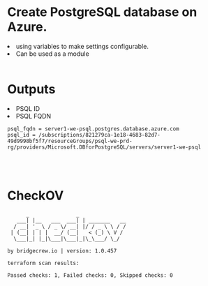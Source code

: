 # Create PostgreSQL database on Azure. 
<li>using variables to make settings configurable.
<li>Can be used as a module
<br><br>

# Outputs
<li>PSQL ID
<li>PSQL FQDN

```
psql_fqdn = server1-we-psql.postgres.database.azure.com
psql_id = /subscriptions/821279ca-1e18-4683-82d7-49d9998bf5f7/resourceGroups/psql-we-prd-rg/providers/Microsoft.DBforPostgreSQL/servers/server1-we-psql
````

<br><br>

# CheckOV
```
      _               _
   ___| |__   ___  ___| | _______   __
  / __| '_ \ / _ \/ __| |/ / _ \ \ / /
 | (__| | | |  __/ (__|   < (_) \ V /
  \___|_| |_|\___|\___|_|\_\___/ \_/

by bridgecrew.io | version: 1.0.457

terraform scan results:

Passed checks: 1, Failed checks: 0, Skipped checks: 0
```
